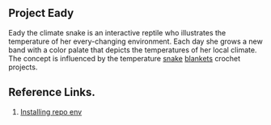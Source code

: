 ## Project Eady

Eady the climate snake is an interactive reptile who illustrates the temperature of her every-changing environment. Each day she grows a new band with a color palate that depicts the temperatures of her local climate. The concept is influenced by the temperature [snake](https://www.planetjune.com/blog/announcing-the-2023-temperature-snake-cal/) [blankets](https://hearthookhome.com/temperature-blanket-ideas-tutorial/) crochet projects.

## Reference Links.

1. [Installing repo env](docs\installation.md)
